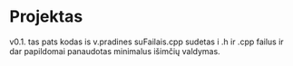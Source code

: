 # Projektas
v0.1. tas pats kodas is v.pradines suFailais.cpp sudetas i .h ir .cpp failus ir dar papildomai panaudotas minimalus išimčių valdymas.
